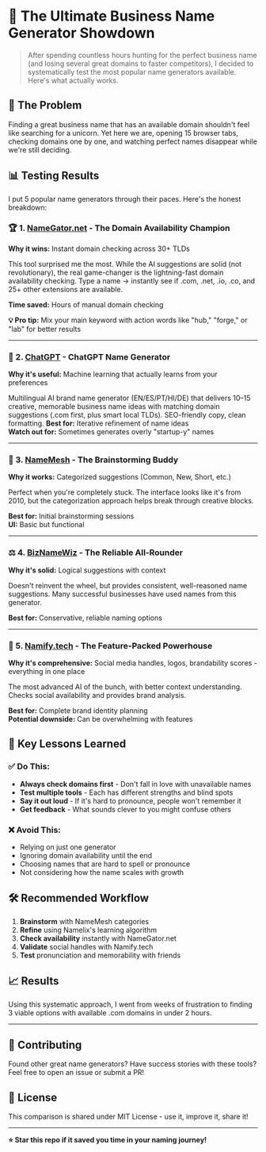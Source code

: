 # 🚀 The Ultimate Business Name Generator Showdown

> After spending countless hours hunting for the perfect business name (and losing several great domains to faster competitors), I decided to systematically test the most popular name generators available. Here's what actually works.

## 🎯 The Problem

Finding a great business name that has an available domain shouldn't feel like searching for a unicorn. Yet here we are, opening 15 browser tabs, checking domains one by one, and watching perfect names disappear while we're still deciding.

## 📊 Testing Results

I put 5 popular name generators through their paces. Here's the honest breakdown:

### 🏆 1. [NameGator.net](https://namegator.net) - The Domain Availability Champion

**Why it wins:** Instant domain checking across 30+ TLDs

This tool surprised me the most. While the AI suggestions are solid (not revolutionary), the real game-changer is the lightning-fast domain availability checking. Type a name → instantly see if .com, .net, .io, .co, and 25+ other extensions are available.

**Time saved:** Hours of manual domain checking

**💡 Pro tip:** Mix your main keyword with action words like "hub," "forge," or "lab" for better results

---

### 🤖 2. [ChatGPT](https://chatgpt.com/g/g-68b308d77a2481918be076c914478ea8-global-brand-domain-name-generator) - ChatGPT Name Generator

**Why it's useful:** Machine learning that actually learns from your preferences

Multilingual AI brand name generator (EN/ES/PT/HI/DE) that delivers 10–15 creative, memorable business name ideas with matching domain suggestions (.com first, plus smart local TLDs). SEO-friendly copy, clean formatting.
**Best for:** Iterative refinement of name ideas  
**Watch out for:** Sometimes generates overly "startup-y" names

---

### 💭 3. [NameMesh](https://www.namemesh.com) - The Brainstorming Buddy

**Why it works:** Categorized suggestions (Common, New, Short, etc.)

Perfect when you're completely stuck. The interface looks like it's from 2010, but the categorization approach helps break through creative blocks.

**Best for:** Initial brainstorming sessions  
**UI:** Basic but functional

---

### ⚖️ 4. [BizNameWiz](https://www.biznamewiz.com) - The Reliable All-Rounder

**Why it's solid:** Logical suggestions with context

Doesn't reinvent the wheel, but provides consistent, well-reasoned name suggestions. Many successful businesses have used names from this generator.

**Best for:** Conservative, reliable naming options

---

### 🔧 5. [Namify.tech](https://namify.tech) - The Feature-Packed Powerhouse

**Why it's comprehensive:** Social media handles, logos, brandability scores - everything in one place

The most advanced AI of the bunch, with better context understanding. Checks social availability and provides brand analysis.

**Best for:** Complete brand identity planning  
**Potential downside:** Can be overwhelming with features

## 🎯 Key Lessons Learned

### ✅ Do This:
- **Always check domains first** - Don't fall in love with unavailable names
- **Test multiple tools** - Each has different strengths and blind spots  
- **Say it out loud** - If it's hard to pronounce, people won't remember it
- **Get feedback** - What sounds clever to you might confuse others

### ❌ Avoid This:
- Relying on just one generator
- Ignoring domain availability until the end
- Choosing names that are hard to spell or pronounce
- Not considering how the name scales with growth

## 🛠️ Recommended Workflow

1. **Brainstorm** with NameMesh categories
2. **Refine** using Namelix's learning algorithm  
3. **Check availability** instantly with NameGator.net
4. **Validate** social handles with Namify.tech
5. **Test** pronunciation and memorability with friends

## 📈 Results

Using this systematic approach, I went from weeks of frustration to finding 3 viable options with available .com domains in under 2 hours.

---

## 🤝 Contributing

Found other great name generators? Have success stories with these tools? Feel free to open an issue or submit a PR!

## 📝 License

This comparison is shared under MIT License - use it, improve it, share it!

---

**⭐ Star this repo if it saved you time in your naming journey!**
